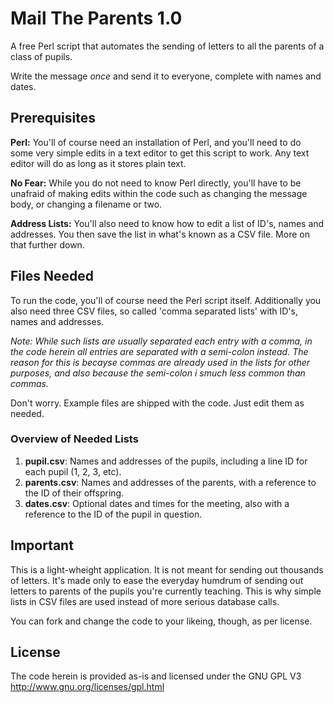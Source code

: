 Mail The Parents 1.0
====================

A free Perl script that automates the sending of letters to all the parents of a class of pupils. 

Write the message *once* and send it to everyone, complete with names and dates.


## Prerequisites

**Perl:** You'll of course need an installation of Perl, and you'll need to do some very simple edits in a text editor to get this script to work. Any text editor will do as long as it stores plain text.

**No Fear:** While you do not need to know Perl directly, you'll have to be unafraid of making edits within the code such as changing the message body, or changing a filename or two.

**Address Lists:** You'll also need to know how to edit a list of ID's, names and addresses. You then save the list in what's known as a CSV file. More on that further down.


## Files Needed

To run the code, you'll of course need the Perl script itself. Additionally you also need three CSV files, so called 'comma separated lists' with ID's, names and addresses. 

*Note: While such lists are usually separated each entry with a comma, in the code herein all entries are separated with a semi-colon instead. The reason for this is becayse commas are already used in the lists for other purposes, and also because the semi-colon i smuch less common than commas.*

Don't worry. Example files are shipped with the code. Just edit them as needed.


### Overview of Needed Lists

1. **pupil.csv**: Names and addresses of the pupils, including a line ID for each pupil (1, 2, 3, etc).
2. **parents.csv**: Names and addresses of the parents, with a reference to the ID of their offspring.
3. **dates.csv**: Optional dates and times for the meeting, also with a reference to the ID of the pupil in question.


## Important

This is a light-wheight application. It is not meant for sending out thousands of letters. It's made only to ease the everyday humdrum of sending out letters to parents of the pupils you're currently teaching. This is why simple lists in CSV files are used instead of more serious database calls. 

You can fork and change the code to your likeing, though, as per license.

## License

The code herein is provided as-is and licensed under the GNU GPL V3 http://www.gnu.org/licenses/gpl.html
